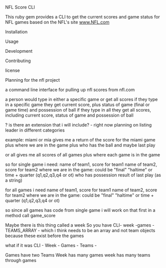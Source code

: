 NFL Score CLI

This ruby gem provides a CLI to get the current scores and game status for NFL games based on the NFL's site www.NFL.com

Installation

Usage

Development

Contributing

license


  Planning for the nfl project

  a command line interface for pulling up nfl scores from nfl.com

  a person would type in either a specific game or get all scores
  if they type in a specific game they get
  current score, plus status of game (final or game time) and possession of ball
  if they type in all they get all scores, including current score, status of game and possession of ball

  ? is there an extension that i will include? - right now planning on listing leader in different categories

  example:
  miami or mia
  gives me a return of the score for the miami game plus where we are in the game plus who has the ball
  and maybe last play

  or all
  gives me all scores of all games plus where each game is in the game

  so for single game i need:
  name of team1, score for team1
  name of team2, score for team2
  where we are in the game: could be "final" "haltime" or time + quarter (q1,q2,q3,q4 or ot)
  who has possession
  result of last play (as a string)

  for all games i need
  name of team1, score for team1
  name of team2, score for team2
  where we are in the game: could be "final" "haltime" or time + quarter (q1,q2,q3,q4 or ot)

  so since all games has code from single game i will work on that first
  in a method call game_score


  Maybe there is this thing called a week
  So you have
  CLI-
    week
      -games
        -TEAMS_ARRAY - which i think needs to be an array and not team objects because these exist before the games

  what if it was
  CLI -
    Week -
      Games -
        Teams -
          

Games have two Teams
Week has many games
week has many teams through games
